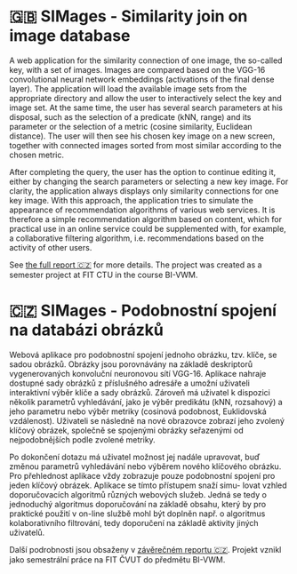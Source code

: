 # 🇬🇧 SIMages - Similarity join on image database

A web application for the similarity connection of one image, the so-called key, with a set of images. Images are compared based on the VGG-16 convolutional neural network embeddings (activations of the final dense layer). The application will load the available image sets from the appropriate directory and allow the user to interactively select the key and image set. At the same time, the user has several search parameters at his disposal, such as the selection of a predicate (kNN, range) and its parameter or the selection of a metric (cosine similarity, Euclidean distance). The user will then see his chosen key image on a new screen, together with connected images sorted from most similar according to the chosen metric.

After completing the query, the user has the option to continue editing it, either by changing the search parameters or selecting a new key image. For clarity, the application always displays only similarity connections for one key image. With this approach, the application tries to simulate the appearance of recommendation algorithms of various web services. It is therefore a simple recommendation algorithm based on content, which for practical use in an online service could be supplemented with, for example, a collaborative filtering algorithm, i.e. recommendations based on the activity of other users.

See [the full report 🇨🇿](report/report.pdf) for more details. The project was created as a semester project at FIT CTU in the course BI-VWM.

# 🇨🇿 SIMages - Podobnostní spojení na databázi obrázků

Webová aplikace pro podobnostní spojení jednoho obrázku, tzv. klíče, se sadou obrázků. Obrázky jsou porovnávány na základě deskriptorů vygenerovaných konvoluční neuronovou sítí VGG-16. Aplikace nahraje dostupné sady obrázků z příslušného adresáře a umožní uživateli interaktivní výběr klíče a sady obrázků. Zároveň má uživatel k dispozici několik parametrů vyhledávání, jako je výběr predikátu (kNN, rozsahový) a jeho parametru nebo výběr metriky (cosinová podobnost, Euklidovská vzdálenost). Uživateli se následně na nové obrazovce zobrazí jeho zvolený klíčový obrázek, společně se spojenými obrázky seřazenými od nejpodobnějších podle zvolené metriky.

Po dokončení dotazu má uživatel možnost jej nadále upravovat, buď změnou parametrů vyhledávání nebo výběrem nového klíčového obrázku. Pro přehlednost aplikace vždy zobrazuje pouze podobnostní spojení pro jeden klíčový obrázek. Aplikace se tímto přístupem snaží simu- lovat vzhled doporučovacích algoritmů různých webových služeb. Jedná se tedy o jednoduchý algoritmus doporučování na základě obsahu, který by pro praktické použití v on-line službě mohl být doplněn např. o algoritmus kolaborativního filtrování, tedy doporučení na základě aktivity jiných uživatelů.

Další podrobnosti jsou obsaženy v [závěrečném reportu 🇨🇿](report/report.pdf). Projekt vznikl jako semestrální práce na FIT ČVUT do předmětu BI-VWM.